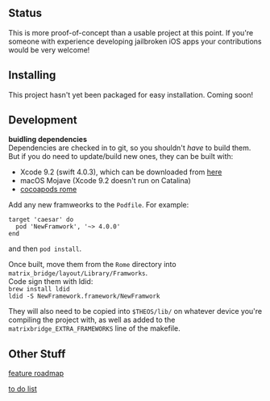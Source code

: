 Status
------
This is more proof-of-concept than a usable project at this point. 
If you're someone with experience developing jailbroken iOS apps your contributions would be very welcome!


Installing
----------
This project hasn't yet been packaged for easy installation. Coming soon!


Development
-----------
**buidling dependencies**  
Dependencies are checked in to git, so you shouldn't *have* to build them. But if you do need to update/build new ones, they can be built with:  
* Xcode 9.2 (swift 4.0.3), which can be downloaded from [here](https://developer.apple.com/download/more/)
* macOS Mojave (Xcode 9.2 doesn't run on Catalina)
* [cocoapods rome](https://github.com/CocoaPods/Rome)

Add any new framweorks to the `Podfile`. For example:  
```
target 'caesar' do
  pod 'NewFramwork', '~> 4.0.0'
end
```

and then `pod install`.  

Once built, move them from the `Rome` directory into `matrix_bridge/layout/Library/Framworks`.  
Code sign them with ldid:  
`brew install ldid`  
`ldid -S NewFramework.framework/NewFramwork`

They will also need to be copied into `$THEOS/lib/` on whatever device you're compiling the project with, 
as well as added to the `matrixbridge_EXTRA_FRAMEWORKS` line of the makefile.


Other Stuff
-----------
[feature roadmap](roadmap.md)  

[to do list](todo.md)
